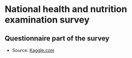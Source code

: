 # National health and nutrition examination survey

## Questionnaire part of the survey

- Source: [Kaggle.com](https://www.kaggle.com/cdc/national-health-and-nutrition-examination-survey#questionnaire.csv)
